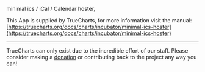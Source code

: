 minimal ics / iCal / Calendar hoster, 

This App is supplied by TrueCharts, for more information visit the manual: [https://truecharts.org/docs/charts/incubator/minimal-ics-hoster](https://truecharts.org/docs/charts/incubator/minimal-ics-hoster)

---

TrueCharts can only exist due to the incredible effort of our staff.
Please consider making a [donation](https://truecharts.org/docs/about/sponsor) or contributing back to the project any way you can!
